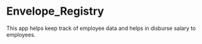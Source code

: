 # Envelope_Registry
This app helps keep track of employee data and helps in disburse salary to employees.

